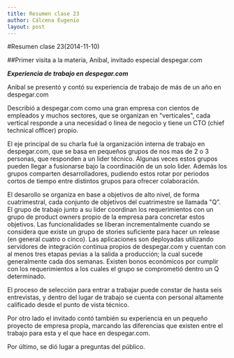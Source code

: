 ```yaml
---
title: Resumen clase 23
author: Cálcena Eugenio
layout: post
---
```


#Resumen clase 23(2014-11-10)

##Primer visita a la materia, Anibal, invitado especial despegar.com

***Experiencia de trabajo en despegar.com***

Anibal se presentó y contó su experiencia de trabajo de más de un año en despegar.com

Describió a despegar.com como una gran empresa con cientos de empleados y muchos sectores, que se organizan en "verticales", cada vertical responde a una necesidad o linea de negocio y tiene un CTO (chief technical officer) propio. 

El eje principal de su charla fué la organización interna de trabajo en despegar.com, que se basa en pequeños grupos de nos mas de 2 o 3 personas, que responden a un lider técnico. Algunas veces estos grupos pueden llegar a fusionarse bajo la coordinación de un solo lider. Además los grupos comparten desarrolladores, pudiendo estos rotar por periodos cortos de tiempo entre distintos grupos para ofrecer colaboración.

El desarollo se organiza en base a objetivos de alto nivel, de forma cuatrimestral, cada conjunto de objetivos del cuatrimestre se llamada "Q". El grupo de trabajo junto a su lider coordinan los requerimientos con un grupo de product owners propio de la empresa para concretar estos objetivos. Las funcionalidades se liberan incrementalmente cuando se considera que existe un grupo de stories suficiente para hacer un release (en general cuatro o cinco). Las aplicaciones son deployadas utilizando servidores de integración continua propios de despegar.com y cuentan con al menos tres etapas pevias a la salida a producción; la cual sucede generalmente cada dos semanas. Existen bonos económicos por cumplir con los requerimientos a los cuales el grupo se comprometió dentro un Q determinado.

El proceso de selección para entrar a trabajar puede constar de hasta seis entrevistas, y dentro del lugar de trabajo se cuenta con personal altamente calificado desde el punto de vista técnico.

Por otro lado el invitado contó también su experiencia en un pequeño proyecto de empresa propia, marcando las diferencias que existen entre el trabajo para esta y el que hace en despegar.com. 

Por último, se dió lugar a preguntas del público.